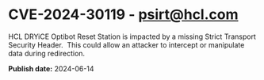 # CVE-2024-30119 - psirt@hcl.com

HCL DRYiCE Optibot Reset Station is impacted by a missing Strict Transport Security Header.  This could allow an attacker to intercept or manipulate data during redirection.

**Publish date:** 2024-06-14
